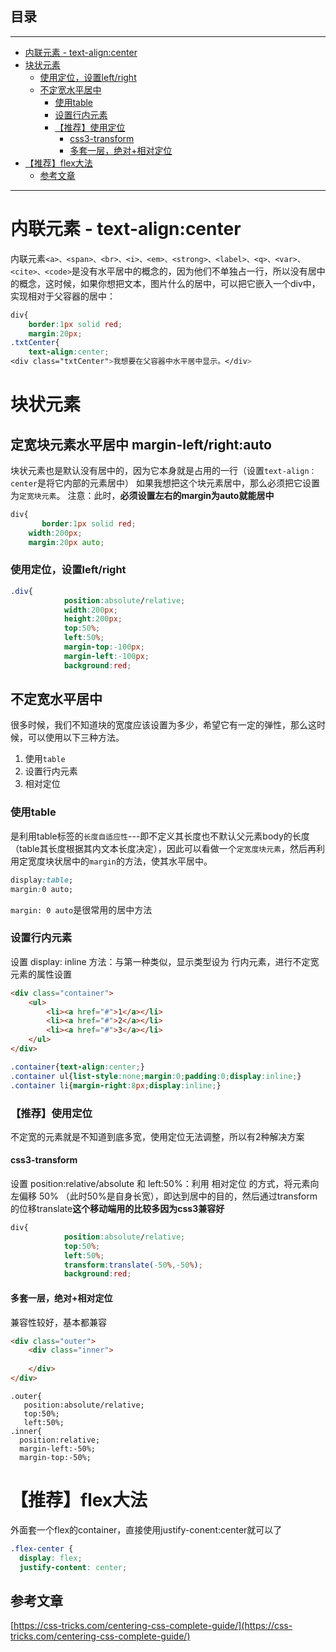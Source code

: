 ## 目录
---
- [内联元素 - text-align:center](#内联元素---text-align:center)
- [块状元素 ](#块状元素-)
    - [使用定位，设置left/right](#使用定位，设置left/right)
  - [不定宽水平居中](#不定宽水平居中)
    - [使用table](#使用table)
    - [设置行内元素](#设置行内元素)
    - [【推荐】使用定位 ](#【推荐】使用定位-)
      - [css3-transform](#css3-transform)
      - [多套一层，绝对+相对定位](#多套一层，绝对+相对定位)
- [【推荐】flex大法](#【推荐】flex大法)
  - [参考文章](#参考文章)
---

# 内联元素 - text-align:center
内联元素`<a>、<span>、<br>、<i>、<em>、<strong>、<label>、<q>、<var>、<cite>、<code>`是没有水平居中的概念的，因为他们不单独占一行，所以没有居中的概念，这时候，如果你想把文本，图片什么的居中，可以把它嵌入一个div中，实现相对于父容器的居中：
```css
div{
    border:1px solid red;
    margin:20px;
.txtCenter{
	text-align:center;
<div class="txtCenter">我想要在父容器中水平居中显示。</div>
```
# 块状元素 
## 定宽块元素水平居中 margin-left/right:auto
块状元素也是默认没有居中的，因为它本身就是占用的一行（设置`text-align：center`是将它内部的元素居中）
如果我想把这个块元素居中，那么必须把它设置为`定宽块元素`。
注意：此时，**必须设置左右的margin为auto就能居中**
```css
div{
       border:1px solid red;
	width:200px;
	margin:20px auto;
```                           
### 使用定位，设置left/right
```css
.div{
            position:absolute/relative;
            width:200px;
            height:200px;
            top:50%;
            left:50%;
            margin-top:-100px;
            margin-left:-100px;
            background:red; 
```
## 不定宽水平居中
很多时候，我们不知道块的宽度应该设置为多少，希望它有一定的弹性，那么这时候，可以使用以下三种方法。
1. 使用`table`
2. 设置行内元素
3. 相对定位
### 使用table
是利用table标签的`长度自适应性`---即不定义其长度也不默认父元素body的长度（table其长度根据其内文本长度决定），因此可以看做一个`定宽度块元素`，然后再利用定宽度块状居中的`margin`的方法，使其水平居中。
```css
display:table; 
margin:0 auto;   
```
`margin: 0 auto`是很常用的居中方法
### 设置行内元素
设置 display: inline 方法：与第一种类似，显示类型设为 行内元素，进行不定宽元素的属性设置
```html
<div class="container">
    <ul>
    	<li><a href="#">1</a></li>
        <li><a href="#">2</a></li>
        <li><a href="#">3</a></li>
    </ul>
</div>
```
```css
.container{text-align:center;}
.container ul{list-style:none;margin:0;padding:0;display:inline;}
.container li{margin-right:8px;display:inline;}
```
### 【推荐】使用定位 
不定宽的元素就是不知道到底多宽，使用定位无法调整，所以有2种解决方案
#### css3-transform
设置 position:relative/absolute 和 left:50%：利用 相对定位 的方式，将元素向左偏移 50% （此时50%是自身长宽），即达到居中的目的，然后通过transform的位移translate**这个移动端用的比较多因为css3兼容好**
```css
div{
            position:absolute/relative;
            top:50%;
            left:50%;
            transform:translate(-50%,-50%);
            background:red; 
```
#### 多套一层，绝对+相对定位
兼容性较好，基本都兼容
```html
<div class="outer">
    <div class="inner">
         
    </div>
</div>
```
```css3
.outer{
   position:absolute/relative;
   top:50%;
   left:50%;
.inner{
  position:relative;
  margin-left:-50%;
  margin-top:-50%;
```
# 【推荐】flex大法
外面套一个flex的container，直接使用justify-conent:center就可以了
```css
.flex-center {
  display: flex;
  justify-content: center;
```
## 参考文章
[https://css-tricks.com/centering-css-complete-guide/](https://css-tricks.com/centering-css-complete-guide/)
